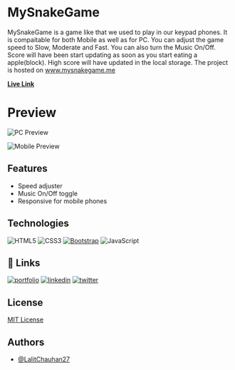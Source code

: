 
# MySnakeGame

MySnakeGame is a game like that we used to play in our keypad phones. It is compaitable for both Mobile as well as for PC.
You can adjust the game speed to Slow, Moderate and Fast. You can also turn the Music On/Off. Score will have been start updating as soon as you start eating a apple(block). High score will have updated in the local storage. The project is hosted on www.mysnakegame.me

**[Live Link](https://www.mysnakegame.me/)**
# Preview

![PC Preview](https://uc3605f0330ba5ac9beb1559c108.previews.dropboxusercontent.com/p/thumb/ABoEn3rgTz_7y-TKiVc2IyVo8nI8ETp61IcKdt32REoBHMCHLVTl1cxZCyL9VY9gIuZ6J1DTcTQdl6x4yng3pjaYyI9MhSjvAXFaPjCDKIn_m5oJ6vJoXQPtRZtBRaIDYx3vnQ-uGhabaE6rAtGV1Er4Urp4K686vf3T8SLcFIv0xEJUAirq0h4yGu2fQjuEyTQ8hwA3P_TnFlajTRj2FDtuP5WWpW_cjQizEN2vBrPZ4gfLrYDJDpfL5NfmAx5z5bNNs7PGSLa_lx8nUc62zs_qJsn_bkLXLf6J66KAOYk7trpc1KeVhzYL3lofFqOEjec3qWZFNcewYUtJAXno4DSdsTL8L4TY21wvJFgZ9QTd5vd_knYzM_0HurHq696JOE1tprOXad8aSNl_gDtbq98VkzceDJMHzGs7QWI_cg1PMg/p.jpeg)

![Mobile Preview](https://uca1e02d70d6e376967b6beb62e3.previews.dropboxusercontent.com/p/thumb/ABpQZU-eO4L-9NSpzok_TehOG2V0J8bZj0JAFx6G1bVrVWEvQVI98bUrgoMPsygazgTl6OzyqYnCVw9K63pzzxNIJxAbEHgOQPY0YKofmYXr4djkk-jy__48zALqsPu86D1S6Zxo1gD6gia4SrRvLWqfsUv_6TwDjuPwnqNXc0XbHxkXrrgJZ7vIAuFkgDl_XSNJl_IBfftlvSgA398eCwwZ5sPHxs711d7m95EFi1gTEHWMGRxV_AKT8xSN_9p0LSbPxttOSH1YlxKr-mJ7ygVbyEu63xSiM11BWCjBfS81XE8Ai0NA-6gnqOM-3Z7i0AQHFFqtZz6lM4HMxo5cotwC-4mKWswbzBJnVzPKhwQObaSJqmGfJhn30PtqVWKvrZ0XjL7j022uTXJ4tw2cKjPRub0so4ci5WpHeXl6Epm3lA/p.jpeg)


## Features

- Speed adjuster
- Music On/Off toggle
- Responsive for mobile phones

## Technologies

![HTML5](https://img.shields.io/badge/-HTML5-E34F26?style=flat-square&logo=html5&logoColor=white)
![CSS3](https://img.shields.io/badge/-CSS3-1572B6?style=flat-square&logo=css3)
[![Bootstrap](https://img.shields.io/badge/-Bootstrap-563D7C?style=flat-square&logo=bootstrap)](https://getbootstrap.com/)
![JavaScript](https://img.shields.io/badge/-JavaScript-black?style=flat-square&logo=javascript)
## 🔗 Links
[![portfolio](https://img.shields.io/badge/my_portfolio-000?style=for-the-badge&logo=ko-fi&logoColor=white)](https://github.com/LalitChauhan27)
[![linkedin](https://img.shields.io/badge/linkedin-0A66C2?style=for-the-badge&logo=linkedin&logoColor=white)](https://www.linkedin.com/in/lalitchauhan277/)
[![twitter](https://img.shields.io/badge/twitter-1DA1F2?style=for-the-badge&logo=twitter&logoColor=white)](https://twitter.com/lalitchauhantwt)


## License

[MIT License](LICENSE)


## Authors

- [@LalitChauhan27](https://www.github.com/LalitChauhan27)

